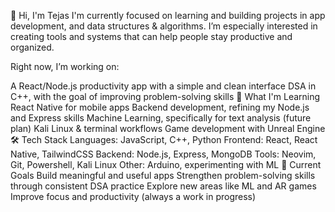 👋 Hi, I'm Tejas
I'm currently focused on learning and building projects in app development, and data structures & algorithms. I’m especially interested in creating tools and systems that can help people stay productive and organized.

Right now, I’m working on:

A React/Node.js productivity app with a simple and clean interface
DSA in C++, with the goal of improving problem-solving skills
🌱 What I'm Learning
React Native for mobile apps
Backend development, refining my Node.js and Express skills
Machine Learning, specifically for text analysis (future plan)
Kali Linux & terminal workflows
Game development with Unreal Engine
🛠️ Tech Stack
Languages: JavaScript, C++, Python
Frontend: React, React Native, TailwindCSS
Backend: Node.js, Express, MongoDB
Tools: Neovim, Git, Powershell, Kali Linux
Other: Arduino, experimenting with ML
📌 Current Goals
Build meaningful and useful apps
Strengthen problem-solving skills through consistent DSA practice
Explore new areas like ML and AR games
Improve focus and productivity (always a work in progress)
